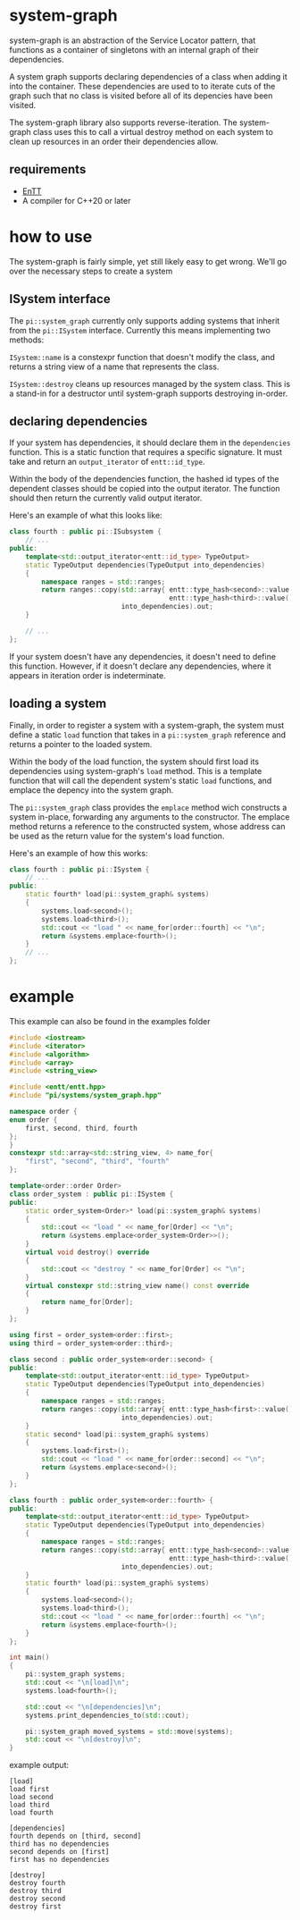 # system-graph

system-graph is an abstraction of the Service Locator pattern, that functions as
a container of singletons with an internal graph of their dependencies.

A system graph supports declaring dependencies of a class when adding it into
the container. These dependencies are used to to iterate cuts of the graph such
that no class is visited before all of its depencies have been visited.

The system-graph library also supports reverse-iteration. The system-graph 
class uses this to call a virtual destroy method on each system to clean up
resources in an order their dependencies allow.

## requirements
- [EnTT](https://github.com/skypjack/entt)
- A compiler for C++20 or later

# how to use
The system-graph is fairly simple, yet still likely easy to get wrong. We'll
go over the necessary steps to create a system

## ISystem interface

The `pi::system_graph` currently only supports adding systems that inherit from
the `pi::ISystem` interface. Currently this means implementing two methods:

`ISystem::name` is a constexpr function that doesn't modify the class, and
returns a string view of a name that represents the class.

`ISystem::destroy` cleans up resources managed by the system class. This is a
stand-in for a destructor until system-graph supports destroying in-order.

## declaring dependencies
If your system has dependencies, it should declare them in the `dependencies`
function. This is a static function that requires a specific signature. It must
take and return an `output_iterator` of `entt::id_type`.

Within the body of the dependencies function, the hashed id types of the
dependent classes should be copied into the output iterator. The function
should then return the currently valid output iterator.

Here's an example of what this looks like:

```cpp
class fourth : public pi::ISubsystem {
    // ...
public:
    template<std::output_iterator<entt::id_type> TypeOutput>
    static TypeOutput dependencies(TypeOutput into_dependencies)
    {
        namespace ranges = std::ranges;
        return ranges::copy(std::array{ entt::type_hash<second>::value(),
                                        entt::type_hash<third>::value() },
                            into_dependencies).out;
    }

    // ...
};
```

If your system doesn't have any dependencies, it doesn't need to define this
function. However, if it doesn't declare any dependencies, where it appears in
iteration order is indeterminate.

## loading a system

Finally, in order to register a system with a system-graph, the system must
define a static `load` function that takes in a `pi::system_graph` reference
and returns a pointer to the loaded system.

Within the body of the load function, the system should first load its
dependencies using system-graph's `load` method. This is a template function
that will call the dependent system's static `load` functions, and emplace the
depency into the system graph.

The `pi::system_graph` class provides the `emplace` method wich constructs a
system in-place, forwarding any arguments to the constructor. The emplace method
returns a reference to the constructed system, whose address can be used as the
return value for the system's load function.

Here's an example of how this works:
```cpp
class fourth : public pi::ISystem {
    // ...
public:
    static fourth* load(pi::system_graph& systems)
    {
        systems.load<second>();
        systems.load<third>();
        std::cout << "load " << name_for[order::fourth] << "\n";
        return &systems.emplace<fourth>();
    }
    // ...
};
```

# example
This example can also be found in the examples folder

```cpp
#include <iostream>
#include <iterator>
#include <algorithm>
#include <array>
#include <string_view>

#include <entt/entt.hpp>
#include "pi/systems/system_graph.hpp"

namespace order {
enum order {
    first, second, third, fourth
};
}
constexpr std::array<std::string_view, 4> name_for{
    "first", "second", "third", "fourth"
};

template<order::order Order>
class order_system : public pi::ISystem {
public:
    static order_system<Order>* load(pi::system_graph& systems)
    {
        std::cout << "load " << name_for[Order] << "\n";
        return &systems.emplace<order_system<Order>>();
    }
    virtual void destroy() override
    {
        std::cout << "destroy " << name_for[Order] << "\n";
    }
    virtual constexpr std::string_view name() const override
    {
        return name_for[Order];
    }
};

using first = order_system<order::first>;
using third = order_system<order::third>;

class second : public order_system<order::second> {
public:
    template<std::output_iterator<entt::id_type> TypeOutput>
    static TypeOutput dependencies(TypeOutput into_dependencies)
    {
        namespace ranges = std::ranges;
        return ranges::copy(std::array{ entt::type_hash<first>::value() },
                            into_dependencies).out;
    }
    static second* load(pi::system_graph& systems)
    {
        systems.load<first>();
        std::cout << "load " << name_for[order::second] << "\n";
        return &systems.emplace<second>();
    }
};

class fourth : public order_system<order::fourth> {
public:
    template<std::output_iterator<entt::id_type> TypeOutput>
    static TypeOutput dependencies(TypeOutput into_dependencies)
    {
        namespace ranges = std::ranges;
        return ranges::copy(std::array{ entt::type_hash<second>::value(),
                                        entt::type_hash<third>::value() },
                            into_dependencies).out;
    }
    static fourth* load(pi::system_graph& systems)
    {
        systems.load<second>();
        systems.load<third>();
        std::cout << "load " << name_for[order::fourth] << "\n";
        return &systems.emplace<fourth>();
    }
};

int main()
{
    pi::system_graph systems;
    std::cout << "\n[load]\n";
    systems.load<fourth>();

    std::cout << "\n[dependencies]\n";
    systems.print_dependencies_to(std::cout);

    pi::system_graph moved_systems = std::move(systems);
    std::cout << "\n[destroy]\n";
}
```

example output:
```
[load]
load first
load second
load third
load fourth

[dependencies]
fourth depends on [third, second]
third has no dependencies
second depends on [first]
first has no dependencies

[destroy]
destroy fourth
destroy third
destroy second
destroy first
```
